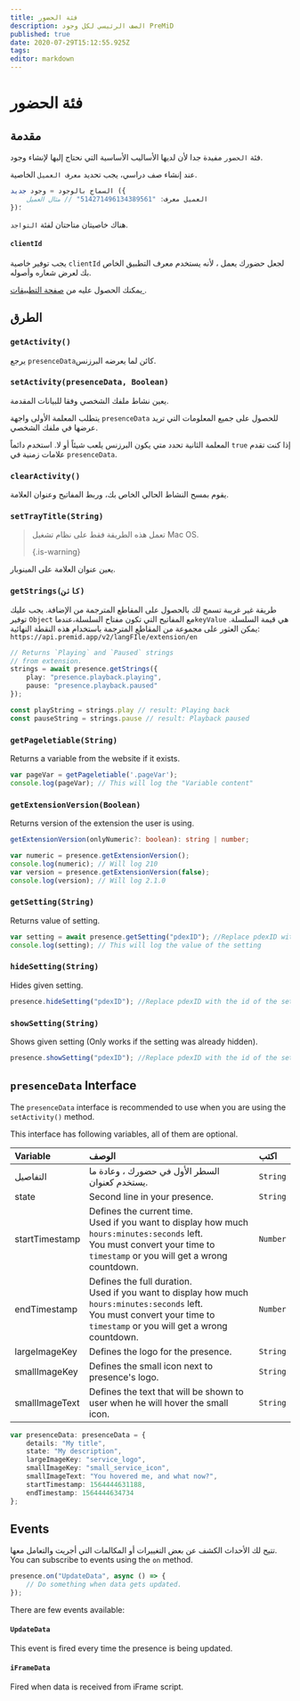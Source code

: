 ```yaml
---
title: فئة الحضور
description: الصف الرئيسي لكل وجود PreMiD
published: true
date: 2020-07-29T15:12:55.925Z
tags:
editor: markdown
---
```


# فئة الحضور

## مقدمة

فئة `الحضور` مفيدة جدا لأن لديها الأساليب الأساسية التي نحتاج إليها لإنشاء وجود.

 عند إنشاء صف دراسي، يجب تحديد `معرف العميل` الخاصية.

```typescript
السماح بالوجود = وجود جديد ({
    العميل معرف: "514271496134389561" // مثال العميل
})؛
```

هناك خاصيتان متاحتان لفئة ` التواجد `.

#### `clientId`

يجب توفير خاصية ` clientId ` لجعل حضورك يعمل ، لأنه يستخدم معرف التطبيق الخاص بك لعرض شعاره وأصوله.

يمكنك الحصول عليه من [ صفحة التطبيقات ](https://discordapp.com/developers/applications).

## الطرق

### `getActivity()`

يرجع `presenceData`كائن لما يعرضه البرزنس.

### `setActivity(presenceData, Boolean)`

يعين نشاط ملفك الشخصي وفقا للبيانات المقدمة.

يتطلب المعلمة الأولى واجهة `presenceData` للحصول على جميع المعلومات التي تريد عرضها في ملفك الشخصي.

المعلمة الثانية تحدد متي يكون البرزنس يلعب شيئاً أو لا. استخدم دائماً `true` إذا كنت تقدم علامات زمنية في `presenceData`.

### `clearActivity()`

يقوم بمسح النشاط الحالي الخاص بك، وربط المفاتيح وعنوان العلامة.

### `setTrayTitle(String)`

> تعمل هذه الطريقة فقط على نظام تشغيل Mac OS. 
> 
> {.is-warning}

يعين عنوان العلامة على المينوبار.

### `getStrings(كائن)`

طريقة غير غريبة تسمح لك بالحصول على المقاطع المترجمة من الإضافة. يجب عليك توفير `Object` مع المفاتيح التي تكون مفتاح السلسلة،عندما`keyValue` هي قيمة السلسلة. يمكن العثور على مجموعة من المقاطع المترجمة باستخدام هذه النقطة النهائية: `https://api.premid.app/v2/langFIle/extension/en`

```typescript
// Returns `Playing` and `Paused` strings
// from extension.
strings = await presence.getStrings({
    play: "presence.playback.playing",
    pause: "presence.playback.paused"
});

const playString = strings.play // result: Playing back
const pauseString = strings.pause // result: Playback paused
```

### `getPageletiable(String)`

Returns a variable from the website if it exists.

```typescript
var pageVar = getPageletiable('.pageVar');
console.log(pageVar); // This will log the "Variable content"
```

### `getExtensionVersion(Boolean)`
Returns version of the extension the user is using.
```typescript
getExtensionVersion(onlyNumeric?: boolean): string | number;

var numeric = presence.getExtensionVersion();
console.log(numeric); // Will log 210
var version = presence.getExtensionVersion(false);
console.log(version); // Will log 2.1.0
```

### `getSetting(String)`
Returns value of setting.
```typescript
var setting = await presence.getSetting("pdexID"); //Replace pdexID with the id of the setting
console.log(setting); // This will log the value of the setting
```

### `hideSetting(String)`
Hides given setting.
```typescript
presence.hideSetting("pdexID"); //Replace pdexID with the id of the setting
```

### `showSetting(String)`
Shows given setting (Only works if the setting was already hidden).
```typescript
presence.showSetting("pdexID"); //Replace pdexID with the id of the setting
```

## `presenceData` Interface

The `presenceData` interface is recommended to use when you are using the `setActivity()` method.

This interface has following variables, all of them are optional.

<table>
  <thead>
    <tr>
      <th style="text-align:left">Variable</th>
      <th style="text-align:left">الوصف</th>
      <th style="text-align:left">اكتب</th>
    </tr>
  </thead>
  <tbody>
    <tr>
      <td style="text-align:left">التفاصيل</td>
      <td style="text-align:left">السطر الأول في حضورك ، وعادة ما يستخدم كعنوان.</td>
      <td style="text-align:left"><code>String</code>
      </td>
    </tr>
    <tr>
      <td style="text-align:left">state</td>
      <td style="text-align:left">Second line in your presence.</td>
      <td style="text-align:left"><code>String</code>
      </td>
    </tr>
    <tr>
      <td style="text-align:left">startTimestamp</td>
      <td style="text-align:left">Defines the current time.<br>
        Used if you want to display how much <code>hours:minutes:seconds</code> left.
          <br>You must convert your time to <code>timestamp</code> or you will get a wrong
          countdown.
      </td>
      <td style="text-align:left"><code>Number</code>
      </td>
    </tr>
    <tr>
      <td style="text-align:left">endTimestamp</td>
      <td style="text-align:left">Defines the full duration.
        <br>Used if you want to display how much <code>hours:minutes:seconds</code> left.
          <br>You must convert your time to <code>timestamp</code> or you will get a wrong
          countdown.
      </td>
      <td style="text-align:left"><code>Number</code>
      </td>
    </tr>
    <tr>
      <td style="text-align:left">largeImageKey</td>
      <td style="text-align:left">Defines the logo for the presence.</td>
      <td style="text-align:left"><code>String</code>
      </td>
    </tr>
    <tr>
      <td style="text-align:left">smallImageKey</td>
      <td style="text-align:left">Defines the small icon next to presence&apos;s logo.</td>
      <td style="text-align:left"><code>String</code>
      </td>
    </tr>
    <tr>
      <td style="text-align:left">smallImageText</td>
      <td style="text-align:left">Defines the text that will be shown to user when he will hover the small
        icon.</td>
      <td style="text-align:left"><code>String</code>
      </td>
    </tr>
  </tbody>
</table>

```typescript
var presenceData: presenceData = {
    details: "My title",
    state: "My description",
    largeImageKey: "service_logo",
    smallImageKey: "small_service_icon",
    smallImageText: "You hovered me, and what now?",
    startTimestamp: 1564444631188,
    endTimestamp: 1564444634734
};
```

## Events

تتيح لك الأحداث الكشف عن بعض التغييرات أو المكالمات التي أجريت والتعامل معها. You can subscribe to events using the `on` method.

```typescript
presence.on("UpdateData", async () => {
    // Do something when data gets updated.
});
```

There are few events available:

#### `UpdateData`

This event is fired every time the presence is being updated.

#### `iFrameData`

Fired when data is received from iFrame script.
